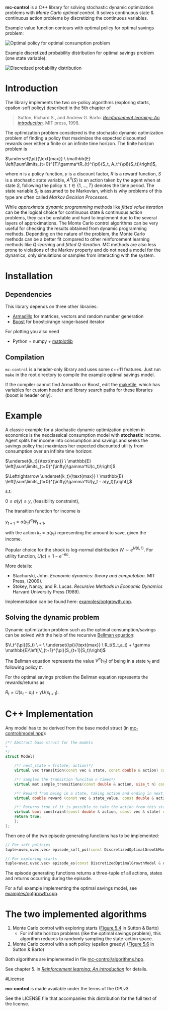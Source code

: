 **mc-control** is a C++ library for solving stochastic dynamic optimization problems with *Monte Carlo optimal control*. It solves continuous state & continuous action problems by discretizing the continuous variables.

Example value function contours with optimal policy for optimal savings problem:

![Optimal policy for optimal consumption problem](figures/optimal_policy.png?raw=true)

Example discretized probability distribution for optimal savings problem (one state variable):

![Discretized probability distribution](figures/discrete_density.png?raw=true)

# Introduction
The library implements the two on-policy algorithms (exploring starts, epsilon-soft policy) described in the 5th chapter of 

>Sutton, Richard S., and Andrew G. Barto. [*Reinforcement learning: An introduction*](http://webdocs.cs.ualberta.ca/~sutton/book/the-book.html). MIT press, 1998.

The optimization problem considered is the stochastic dynamic optimization problem of finding a policy that maximizes the expected discounted rewards over either a finite or an infinite time horizon. The finite horizon problem is 

$\underset{\pi}{\text{max}} \ \mathbb{E} \left[\sum\limits_{t=0}^{T}\gamma^tR_{t}^{\pi}(S_t, A_t^{\pi}(S_t))\right]$, 

where $\pi$ is a policy function, $\gamma$ is a discount factor, $R$ is a reward function, $S$ is a stochastic state variable, $A^{\pi}(S)$ is an action taken by the agent when at state $S$, following the policy $\pi$. $t \in \{1,\ldots,T\}$ denotes the time period. The state variable $S_t$ is assumed to be Markovian, which is why problems of this type are often called *Markov Decision Processes*.

While *approximate dynamic programming* methods like *fitted value iteration* can be the logical choice for continuous state & continuous action problems, they can be unstable and hard to implement due to the several layers of approximations. The Monte Carlo control algorithms can be very useful for checking the results obtained from dynamic programming methods. Depending on the nature of the problem, the Monte Carlo methods can be a better fit compared to other reinforcement learning methods like *Q-learning* and *fitted Q-iteration*. MC methods are also less prone to violations of the Markov property and do not need a model for the dynamics, only simulations or samples from interacting with the system.

# Installation
## Dependencies
This library depends on three other libraries:

* [Armadillo](http://arma.sourceforge.net) for matrices, vectors and random number generation
* [Boost](http://www.boost.org/) for boost::irange range-based iterator

For plotting you also need

* Python + numpy + [matplotlib](http://matplotlib.org/)

## Compilation
`mc-control` is a header-only library and uses some c++11 features. Just run `make` in the root directory to compile the example optimal savings model. 

If the compiler cannot find Armadillo or Boost, edit the [makefile](Makefile), which has variables for custom header and library search paths for these libraries (boost is header only).

# Example
A classic example for a stochastic dynamic optimization problem in economics is the neoclassical consumption model with **stochastic** income. Agent splits her income into consumption and savings and seeks the savings policy that maximizes her expected discounted utility from consumption over an infinite time horizon:

$\underset{k_t}{\text{max}} \ \mathbb{E} \left[\sum\limits_{t=0}^{\infty}\gamma^tU(c_t)\right]$

$\Leftrightarrow \underset{k_t}{\text{max}} \ \mathbb{E} \left[\sum\limits_{t=0}^{\infty}\gamma^tU(y_t - a(y_t))\right],$

s.t.

$0 \leq a(y) \leq y$, (feasibility constraint),

The transition function for income is

$y_{t+1} = a(y_t)^{\alpha}W_{t+1},$

with the action $k_t = a(y_t)$ representing the amount to save, given the income.

Popular choice for the shock is log-normal distribution $W \sim e^{N(0,1)}.$ For utility function, $U(c) = 1-e^{-\theta c}$.

More details:
- Stachurski, John. *Economic dynamics: theory and computation*. MIT Press, (2009).
- Stokey, Nancy, and R. Lucas. *Recursive Methods in Economic Dynamics* Harvard University Press (1989).

Implementation can be found here: [examples/optgrowth.cpp](examples/optgrowth.cpp).

## Solving the dynamic problem
Dynamic optimization problem such as the optimal consumption/savings can be solved with the help of the recursive [Bellman equation](https://en.wikipedia.org/wiki/Bellman_equation):

$V_t^{\pi}(S_t) \  =  \ \underset{\pi}{\text{max}} \ R_t(S_t,a_t) + \gamma \mathbb{E}\left[V_{t+1}^{\pi}(S_{t+1}|S_t)\right]$

The Bellman equation represents the value $V^{\pi}(s_t)$ of being in a state $s_t$ and following policy $\pi$.

For the optimal savings problem the Bellman equation represents the rewards/returns as

$R_t = U(s_t-a_t) + \gamma U(s_{t+1})$.

<!-- ## Discretizing the state and action variables -->
<!-- To discretize the state variable $y_t$, we go through these steps: -->

<!-- 1. Draw samples from the continuous distribution of state variable -->
<!-- 2. Divide the state space into bins and create discrete density(mass) function -->
<!-- 3. Create inverse cumulative distribution function form the discrete density function -->
<!-- 4. Use [inverse transform method](https://en.wikipedia.org/wiki/Inverse_transform_sampling) to sample from the resulting  discrete distribution -->

<!-- (Note that since we have the density function available for the state variable, instead of sampling we could use the density function directly to discretize the space.) -->

# C++ Implementation
Any model has to be derived from the base model struct (in [mc-control/model.hpp](mc-control/model.hpp)):

```c++
/*! Abstract base struct for the models
*
*/
struct Model{

    /*! next_state = f(state, action)*/
    virtual vec transition(const vec & state, const double & action) const = 0;

    /*! Samples the transition funciton n times*/
    virtual mat sample_transitions(const double & action, size_t n) const = 0;

    /*! Reward from being in a state, taking action and ending in next_state */
    virtual double reward (const vec & state_value, const double & action_value, const vec & next_state_value) const = 0;

    /*! Returns true if it is possible to take the action from this state */
    virtual bool constraint(const double & action, const vec & state) const{
    return true;
    };
};
```

Then one of the two episode generating functions has to be implemented:
```c++
// For soft policies
tuple<uvec,uvec,vec> episode_soft_pol(const DiscretizedOptimalGrowthModel & discrete_model,  const uvec & pol);

// For exploring starts
tuple<uvec,uvec,vec> episode_es(const DiscretizedOptimalGrowthModel & discrete_model,  const size_t & state,  const size_t & action, const  uvec & pol);
```
The episode generating functions returns a three-tuple of all actions, states and returns occurring during the episode.

For a full example implementing the optimal savings model, see [examples/optgrowth.cpp](examples/optgrowth.cpp).


<!-- Let's discretize the state $y_t$ into 30 bins in the interval $[0.0,8.0]$ and action variable $k_t$ into 10 values. With 100k samples from $y_t$ the discrete approximation to the state-action density looks like this: -->

<!-- ![Discretized probability distribution](figures/discrete_density.png) -->

# The two implemented algorithms

1. Monte Carlo control with exploring starts ([Figure 5.4](figures/mc-es.png) in Sutton & Barto)
    - For infinite horizon problems (like the optimal savings problem), this algorithm reduces to randomly sampling the state-action space.
2. Monte Carlo control with a soft policy (epsilon greedy) ([Figure 5.6](figures/mc-soft-pol.png) in Sutton & Barto)

Both algorithms are implemented in file [mc-control/algorithms.hpp](mc-control/algorithms.hpp).

See chapter 5. in [*Reinforcement learning: An introduction*](http://webdocs.cs.ualberta.ca/~sutton/book/the-book.html) for details.

#License

**mc-control** is made available under the terms of the GPLv3.

See the LICENSE file that accompanies this distribution for the full text of the license.

